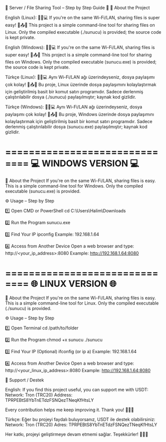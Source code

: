 🌟 Server / File Sharing Tool – Step by Step Guide 🌟
📌 About the Project

English (Linux):
🌟📱💻 If you're on the same Wi-Fi/LAN, sharing files is super easy! 🚀📤✨
This project is a simple command-line tool for sharing files on Linux.
Only the compiled executable (./sunucu) is provided; the source code is kept private.

English (Windows):
🌟📱💻 If you're on the same Wi-Fi/LAN, sharing files is super easy! 🚀📤✨
This project is a simple command-line tool for sharing files on Windows.
Only the compiled executable (sunucu.exe) is provided; the source code is kept private.

Türkçe (Linux):
🌟📱💻 Aynı Wi-Fi/LAN ağı üzerindeyseniz, dosya paylaşımı çok kolay! 🚀📤✨
Bu proje, Linux üzerinde dosya paylaşımını kolaylaştırmak için geliştirilmiş basit bir komut satırı programıdır.
Sadece derlenmiş çalıştırılabilir dosya (./sunucu) paylaşılmıştır; kaynak kod gizlidir.

Türkçe (Windows):
🌟📱💻 Aynı Wi-Fi/LAN ağı üzerindeyseniz, dosya paylaşımı çok kolay! 🚀📤✨
Bu proje, Windows üzerinde dosya paylaşımını kolaylaştırmak için geliştirilmiş basit bir komut satırı programıdır.
Sadece derlenmiş çalıştırılabilir dosya (sunucu.exe) paylaşılmıştır; kaynak kod gizlidir.

==============================
       💻 WINDOWS VERSION 💻
==============================

📌 About the Project
If you're on the same Wi-Fi/LAN, sharing files is easy.
This is a simple command-line tool for Windows.
Only the compiled executable (sunucu.exe) is provided.

⚙️ Usage – Step by Step

1️⃣ Open CMD or PowerShell
   cd C:\Users\Halim\Downloads

2️⃣ Run the Program
   sunucu.exe

3️⃣ Find Your IP
   ipconfig
   Example: 192.168.1.64

4️⃣ Access from Another Device
   Open a web browser and type:
   http://<your_ip_address>:8080
   Example: http://192.168.1.64:8080

==============================
       🌐 LINUX VERSION 🌐
==============================

📌 About the Project
If you're on the same Wi-Fi/LAN, sharing files is easy.
This is a simple command-line tool for Linux.
Only the compiled executable (./sunucu) is provided.

⚙️ Usage – Step by Step

1️⃣ Open Terminal
   cd /path/to/folder

2️⃣ Run the Program
   chmod +x sunucu
   ./sunucu

3️⃣ Find Your IP (Optional)
   ifconfig   (or ip a)
   Example: 192.168.1.64

4️⃣ Access from Another Device
   Open a web browser and type:
   http://<your_linux_ip_address>:8080
   Example: http://192.168.1.64:8080


💖 Support / Destek

English:
If you find this project useful, you can support me with USDT:
Network: Tron (TRC20)
Address: TPRPEBtS8YbTnETdzFSNQezTNeqKfHtsLY

Every contribution helps me keep improving it. Thank you! 🌟🙏💵

Türkçe:
Eğer bu projeyi faydalı buluyorsanız, USDT ile destek olabilirsiniz:
Network: Tron (TRC20)
Adres: TPRPEBtS8YbTnETdzFSNQezTNeqKfHtsLY

Her katkı, projeyi geliştirmeye devam etmemi sağlar. Teşekkürler! 🌟🙏💵
